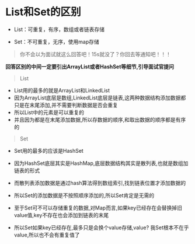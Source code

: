 # List和Set的区别

- List：可重复，有序，数组或者链表存储

- Set：不可重复，无序，使用map存储

> 你不会以为面试就这么回答吧！15s就没了？你回去等通知吧！！！

**回答区别的中间一定要引出ArrayList或者HashSet等细节,引导面试官提问**

> List

- List用的最多的就是ArrayList和LinkedList
- 因为ArrayList底层是数组,LinkedList底层是链表,这两种数据结构添加数据都只是在末尾添加,并不需要判断数据是否会重复
- 所以List中的元素是可以重复的
- 并且因为都是在末尾添加数据,所以存数据的顺序,和取出数据的顺序都是有序的

> Set

- Set用的最多的应该是HashSet

- 因为HashSet底层其实是HashMap,底层数据结构其实是散列表,也就是数组加链表的形式

- 而散列表添加数据是通过hash算法得到数组索引,找到链表位置才添加数据的

- 所以Set的添加数据是不按照顺序添加的,所以Set肯定是无需的

- 至于Set可不可以存储重复的数据,对Map而言,如果key已经存在会替换掉旧value值,key不存在也会添加到链表的末尾

- 所以Set如果key已经存在,最多只是会换个value存储,value? 我Set根本不在乎value,所以也不会有重复值了

  